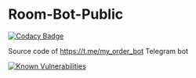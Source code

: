 # Room-Bot-Public

[![Codacy Badge](https://api.codacy.com/project/badge/Grade/fd978c4703414c959c7213661c666b18)](https://app.codacy.com/app/Cactiw/Room-Bot-Public?utm_source=github.com&utm_medium=referral&utm_content=Cactiw/Room-Bot-Public&utm_campaign=Badge_Grade_Dashboard)

Source code of <https://t.me/my_order_bot> Telegram bot

<a href="https://snyk.io/test/github/Cactiw/Room-Bot-Public"><img src="https://snyk.io/test/github/Cactiw/Room-Bot-Public/badge.svg" alt="Known Vulnerabilities" data-canonical-src="https://snyk.io/test/github/Cactiw/Room-Bot-Public" style="max-width:100%;"></a>

